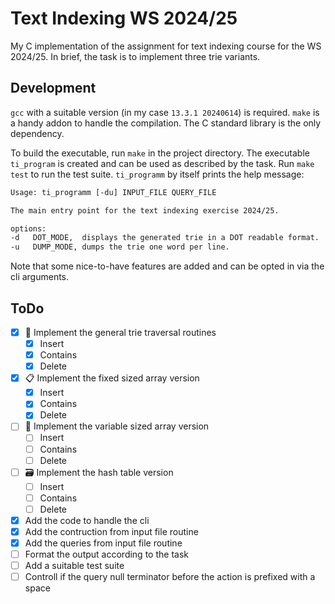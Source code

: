 # Text Indexing WS 2024/25

My C implementation of the assignment for text indexing course for the
WS 2024/25. In brief, the task is to implement three trie variants.

## Development

`gcc` with a suitable version (in my case `13.3.1 20240614`) is
required. `make` is a handy addon to handle the compilation. The C
standard library is the only dependency.

To build the executable, run `make` in the project directory. The
executable `ti_program` is created and can be used as described by the
task. Run `make test` to run the test suite. `ti_programm` by itself
prints the help message:

```txt
Usage: ti_programm [-du] INPUT_FILE QUERY_FILE

The main entry point for the text indexing exercise 2024/25.

options:
-d   DOT_MODE,  displays the generated trie in a DOT readable format.
-u   DUMP_MODE, dumps the trie one word per line.
```

Note that some nice-to-have features are added and can be opted in via
the cli arguments.

## ToDo

- [x] 🌲 Implement the general trie traversal routines
  - [x] Insert
  - [x] Contains
  - [x] Delete
- [x] 📋 Implement the fixed sized array version
  - [x] Insert
  - [x] Contains
  - [x] Delete
- [ ] 📏 Implement the variable sized array version
  - [ ] Insert
  - [ ] Contains
  - [ ] Delete
- [ ] 🗃️  Implement the hash table version
  - [ ] Insert
  - [ ] Contains
  - [ ] Delete
- [x] Add the code to handle the cli
- [x] Add the contruction from input file routine
- [x] Add the queries from input file routine
- [ ] Format the output according to the task
- [ ] Add a suitable test suite
- [ ] Controll if the query null terminator before the action is
      prefixed with a space
